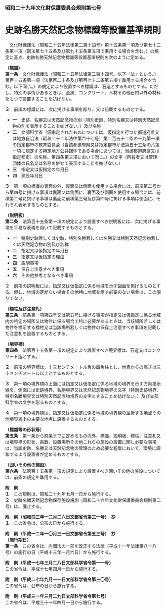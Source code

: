 ### 昭和二十九年文化財保護委員会規則第七号  
# 史跡名勝天然記念物標識等設置基準規則  
　文化財保護法（昭和二十五年法律第二百十四号）第十五条第一項及び第七十二条第一項（同法第七十五条及び第九十五条第五項で準用する場合を含む。）の規定に基き、史跡名勝天然記念物標識等設置基準規則を次のように定める。  
  
**（標識）**  
**第一条**　文化財保護法（昭和二十五年法律第二百十四号。以下「法」という。）第百十五条第一項（法第百二十条及び第百七十二条第五項で準用する場合を含む。以下同じ。）の規定により設置すべき標識は、石造とするものとする。ただし、特別の事情があるときは、金属、コンクリート、木材その他石材以外の材料をもつて設置することを妨げない。  
  
**２**　前項の標識には、次に掲げる事項を彫り、又は記載するものとする。  
* **一**　史跡、名勝又は天然記念物の別（特別史跡、特別名勝又は特別天然記念物の別を表示することを妨げない。）及び名称  
* **二**　文部科学省（仮指定されたものについては、仮指定を行つた都道府県又は地方自治法（昭和二十二年法律第六十七号）第二百五十二条の十九第一項の指定都市の教育委員会（当該都道府県又は指定都市が法第五十三条の八第一項に規定する特定地方公共団体である場合にあつては、当該都道府県又は指定都市）の名称。第四条第三項において同じ。）の文字（所有者又は管理団体の氏名又は名称を併せて表示することを妨げない。）  
* **三**　指定又は仮指定の年月日  
* **四**　建設年月日  
  
**３**　第一項の標識の表面の外、裏面又は側面を使用する場合には、前項第二号から第四号に掲げる事項は裏面又は側面に、裏面及び側面を使用する場合には、前項第二号に掲げる事項は裏面に前項第三号及び第四号に掲げる事項は側面に、それぞれ表示するものとする。  
  
**（説明板）**  
**第二条**　法第百十五条第一項の規定により設置すべき説明板には、次に掲げる事項を平易な表現を用いて記載するものとする。  
* **一**　特別史跡若しくは史跡、特別名勝若しくは名勝又は特別天然記念物若しくは天然記念物の別及び名称  
* **二**　指定又は仮指定の年月日  
* **三**　指定又は仮指定の理由  
* **四**　説明事項  
* **五**　保存上注意すべき事項  
* **六**　その他参考となるべき事項  
  
**２**　前項の説明板には、指定又は仮指定に係る地域を示す図面を掲げるものとする。但し、地域の定がない場合その他特に地域を示す必要のない場合は、この限りでない。  
  
**（標柱及び注意札）**  
**第三条**　前条第一項第四号又は第五号に掲げる事項が指定又は仮指定に係る地域内の特定の場所又は物件に係る場合で特に必要があるときは、当該場所若しくは物件を標示する標柱又は当該場所若しくは物件の保存上注意すべき事項を記載した注意札を設置するものとする。  
  
**（境界標）**  
**第四条**　法第百十五条第一項の規定により設置すべき境界標は、石造又はコンクリート造とする。  
  
**２**　前項の境界標は、十三センチメートル角の四角柱とし、地表からの高さは三十センチメートル以上とするものとする。  
  
**３**　第一項の境界標の上面には指定又は仮指定に係る地域の境界を示す方向指示線を、側面には史跡境界、名勝境界又は天然記念物境界の文字（特別史跡境界、特別名勝境界又は特別天然記念物境界の文字とすることを妨げない。）及び文部科学省の文字を彫るものとする。  
  
**４**　第一項の境界標は、指定又は仮指定に係る地域の境界線の屈折する地点その他境界線上の主要な地点に設置するものとする。  
  
**（標識等の形状等）**  
**第五条**　第一条から前条までに定めるものの外、標識、説明板、標柱、注意札又は境界標の形状、員数、設置場所その他これらの施設の設置に関し必要な事項は、当該史跡、名勝又は天然記念物の管理のため必要な程度において、環境に調和するよう設置者が定めるものとする。  
  
**（囲いその他の施設）**  
**第六条**　法第百十五条第一項の規定により設置すべき囲いその他の施設については、前条の規定を準用する。  
  
**附　則**  
**１**　この規則は、昭和二十九年七月一日から施行する。  
**２**　史跡名勝天然記念物保存施設規則（昭和二十六年文化財保護委員会規則第二号）は、廃止する。  
  
**附　則（昭和四三年一二月二六日文部省令第三一号）　抄**  
**１**　この省令は、公布の日から施行する。  
  
**附　則（平成一二年一〇月三一日文部省令第五三号）　抄**  
**（施行期日）**  
**第一条**　この省令は、内閣法の一部を改正する法律（平成十一年法律第八十八号）の施行の日（平成十三年一月六日）から施行する。  
  
**附　則（平成一七年三月二八日文部科学省令第一一号）**  
この省令は、平成十七年四月一日から施行する。  
  
**附　則（平成二七年九月一一日文部科学省令第三〇号）**  
この省令は、公布の日から施行する。  
  
**附　則（平成三一年三月二九日文部科学省令第七号）**  
この省令は、平成三十一年四月一日から施行する。  
  

